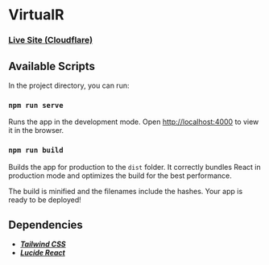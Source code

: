 # VirtualR

### [Live Site (Cloudflare)](https://virtual-r.pages.dev/)

## Available Scripts

In the project directory, you can run:

### `npm run serve`

Runs the app in the development mode.
Open [http://localhost:4000](http://localhost:4000) to view it in the browser.

### `npm run build`

Builds the app for production to the `dist` folder.
It correctly bundles React in production mode and optimizes the build for the best performance.

The build is minified and the filenames include the hashes.
Your app is ready to be deployed!

## Dependencies

* [**_Tailwind CSS_**](https://tailwindcss.com/docs/guides/vite)
* [**_Lucide React_**](https://lucide.dev/guide/packages/lucide-react)